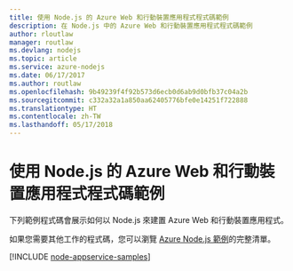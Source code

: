 ```yaml
---
title: 使用 Node.js 的 Azure Web 和行動裝置應用程式程式碼範例
description: 在 Node.js 中的 Azure Web 和行動裝置應用程式程式碼範例
author: rloutlaw
manager: routlaw
ms.devlang: nodejs
ms.topic: article
ms.service: azure-nodejs
ms.date: 06/17/2017
ms.author: routlaw
ms.openlocfilehash: 9b49239f4f92b573d6ecb0d6ab9d0bfb37c04a2b
ms.sourcegitcommit: c332a32a1a850aa62405776bfe0e14251f722888
ms.translationtype: HT
ms.contentlocale: zh-TW
ms.lasthandoff: 05/17/2018
---
```

# <a name="azure-web-and-mobile-apps-with-nodejs-code-samples"></a>使用 Node.js 的 Azure Web 和行動裝置應用程式程式碼範例

下列範例程式碼會展示如何以 Node.js 來建置 Azure Web 和行動裝置應用程式。

如果您需要其他工作的程式碼，您可以瀏覽 [Azure Node.js 範例](https://azure.microsoft.com/resources/samples/?term=nodejs)的完整清單。

[!INCLUDE [node-appservice-samples](../docs-ref-conceptual/includes/appservice-samples.md)]
